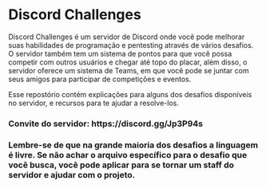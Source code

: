 # Discord Challenges

Discord Challenges é um servidor de Discord onde você pode melhorar suas habilidades de programação e pentesting através de vários desafios. O servidor também tem um sistema de pontos para que você possa competir com outros usuários e chegar até topo do placar, além disso, o servidor oferece um sistema de Teams, em que você pode se juntar com seus amigos para participar de competições e eventos.

Esse repostório contém explicações para alguns dos desafios disponíveis no servidor, e recursos para te ajudar a resolve-los.

<h3>Convite do servidor: https://discord.gg/Jp3P94s<h3>

Lembre-se de que na grande maioria dos desafios a linguagem é livre. Se não achar o arquivo específico para o desafio que você busca, você pode aplicar para se tornar um staff do servidor e ajudar com o projeto.

